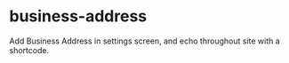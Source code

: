 # business-address
Add Business Address in settings screen, and echo throughout site with a shortcode.

